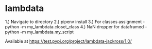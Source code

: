 # lambdata

1.) Navigate to directory
2.) pipenv install
3.) For classes assignment - python -m my_lambdata.closet_class
4.) NaN dropper for dataframed - python -m my_lambdata.my_script

Available at https://test.pypi.org/project/lambdata-jackross/1.0/
